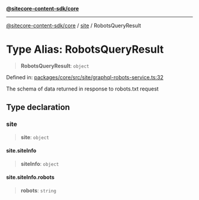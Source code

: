 [**@sitecore-content-sdk/core**](../../README.md)

***

[@sitecore-content-sdk/core](../../README.md) / [site](../README.md) / RobotsQueryResult

# Type Alias: RobotsQueryResult

> **RobotsQueryResult**: `object`

Defined in: [packages/core/src/site/graphql-robots-service.ts:32](https://github.com/Sitecore/xmc-jss-dev/blob/4bb0c106fa9ce4e75279e740372f54f09e5c8653/packages/core/src/site/graphql-robots-service.ts#L32)

The schema of data returned in response to robots.txt request

## Type declaration

### site

> **site**: `object`

#### site.siteInfo

> **siteInfo**: `object`

#### site.siteInfo.robots

> **robots**: `string`
